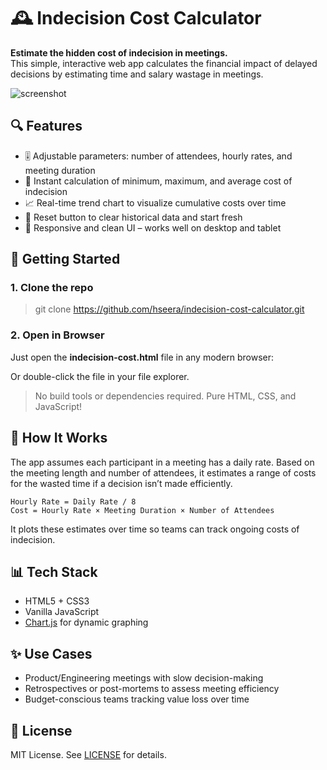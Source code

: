 # 🕰️ Indecision Cost Calculator

**Estimate the hidden cost of indecision in meetings.**  
This simple, interactive web app calculates the financial impact of delayed decisions by estimating time and salary wastage in meetings.

![screenshot](https://github.com/hseera/indecision-cost/assets/indecision.png) <!-- Replace with actual screenshot URL if available -->

## 🔍 Features

- 🎚 Adjustable parameters: number of attendees, hourly rates, and meeting duration
- 💸 Instant calculation of minimum, maximum, and average cost of indecision
- 📈 Real-time trend chart to visualize cumulative costs over time
- 🧹 Reset button to clear historical data and start fresh
- 📱 Responsive and clean UI – works well on desktop and tablet

## 🚀 Getting Started

### 1. Clone the repo

> git clone https://github.com/hseera/indecision-cost-calculator.git

### 2. Open in Browser

Just open the **indecision-cost.html** file in any modern browser:

Or double-click the file in your file explorer.

> No build tools or dependencies required. Pure HTML, CSS, and JavaScript!

## 🧠 How It Works

The app assumes each participant in a meeting has a daily rate. Based on the meeting length and number of attendees, it estimates a range of costs for the wasted time if a decision isn’t made efficiently.

```
Hourly Rate = Daily Rate / 8
Cost = Hourly Rate × Meeting Duration × Number of Attendees
```

It plots these estimates over time so teams can track ongoing costs of indecision.

## 📊 Tech Stack

- HTML5 + CSS3
- Vanilla JavaScript
- [Chart.js](https://www.chartjs.org/) for dynamic graphing

## ✨ Use Cases

- Product/Engineering meetings with slow decision-making
- Retrospectives or post-mortems to assess meeting efficiency
- Budget-conscious teams tracking value loss over time

## 📄 License

MIT License. See [LICENSE](LICENSE) for details.

